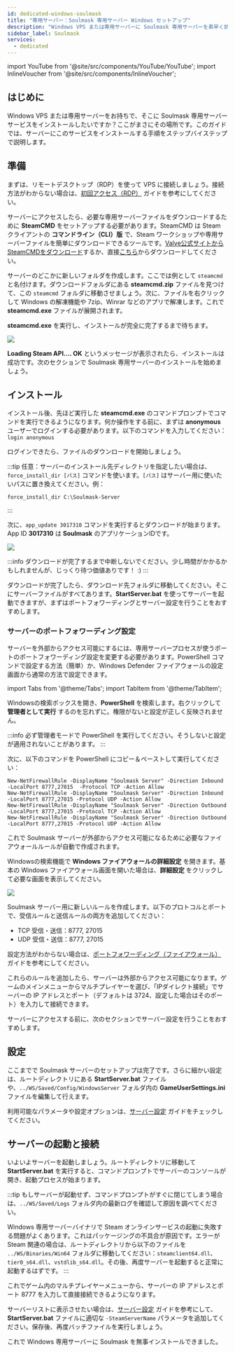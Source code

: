 ```yaml
---
id: dedicated-windows-soulmask
title: "専用サーバー：Soulmask 専用サーバー Windows セットアップ"
description: "Windows VPS または専用サーバーに Soulmask 専用サーバーを素早く効率的にインストールする方法をチェック → 今すぐ詳しく見る"
sidebar_label: Soulmask
services:
  - dedicated
---
```


import YouTube from '@site/src/components/YouTube/YouTube';
import InlineVoucher from '@site/src/components/InlineVoucher';

## はじめに

Windows VPS または専用サーバーをお持ちで、そこに Soulmask 専用サーバーサービスをインストールしたいですか？ここがまさにその場所です。このガイドでは、サーバーにこのサービスをインストールする手順をステップバイステップで説明します。

<InlineVoucher />

## 準備

まずは、リモートデスクトップ（RDP）を使って VPS に接続しましょう。接続方法がわからない場合は、[初回アクセス（RDP）](vserver-windows-userdp.md) ガイドを参考にしてください。

サーバーにアクセスしたら、必要な専用サーバーファイルをダウンロードするために **SteamCMD** をセットアップする必要があります。SteamCMD は Steam クライアントの **コマンドライン（CLI）版** で、Steam ワークショップや専用サーバーファイルを簡単にダウンロードできるツールです。[Valve公式サイトからSteamCMDをダウンロード](https://developer.valvesoftware.com/wiki/SteamCMD)するか、直接[こちら](https://steamcdn-a.akamaihd.net/client/installer/steamcmd.zip)からダウンロードしてください。

サーバーのどこかに新しいフォルダを作成します。ここでは例として `steamcmd` と名付けます。ダウンロードフォルダにある **steamcmd.zip** ファイルを見つけて、この `steamcmd` フォルダに移動させましょう。次に、ファイルを右クリックして Windows の解凍機能や 7zip、Winrar などのアプリで解凍します。これで **steamcmd.exe** ファイルが展開されます。

**steamcmd.exe** を実行し、インストールが完全に完了するまで待ちます。

![](https://github.com/zaphosting/docs/assets/42719082/ffb8e8a1-26e3-4d16-9baf-938e17ec1613)

**Loading Steam API.... OK** というメッセージが表示されたら、インストールは成功です。次のセクションで Soulmask 専用サーバーのインストールを始めましょう。

## インストール

インストール後、先ほど実行した **steamcmd.exe** のコマンドプロンプトでコマンドを実行できるようになります。何か操作をする前に、まずは **anonymous** ユーザーでログインする必要があります。以下のコマンドを入力してください：`login anonymous`

ログインできたら、ファイルのダウンロードを開始しましょう。

:::tip
任意：サーバーのインストール先ディレクトリを指定したい場合は、`force_install_dir [パス]` コマンドを使います。`[パス]` はサーバー用に使いたいパスに置き換えてください。例：
```
force_install_dir C:\Soulmask-Server
```
:::

次に、`app_update 3017310` コマンドを実行するとダウンロードが始まります。App ID **3017310** は **Soulmask** のアプリケーションIDです。

![](https://github.com/zaphosting/docs/assets/42719082/b265a784-cf9a-43dc-b100-376f080e18f3)

:::info
ダウンロードが完了するまで中断しないでください。少し時間がかかるかもしれませんが、じっくり待つ価値ありです！ :)
:::

ダウンロードが完了したら、ダウンロード先フォルダに移動してください。そこにサーバーファイルがすべてあります。**StartServer.bat** を使ってサーバーを起動できますが、まずはポートフォワーディングとサーバー設定を行うことをおすすめします。

### サーバーのポートフォワーディング設定

サーバーを外部からアクセス可能にするには、専用サーバープロセスが使うポートのポートフォワーディング設定を変更する必要があります。PowerShell コマンドで設定する方法（簡単）か、Windows Defender ファイアウォールの設定画面から通常の方法で設定できます。

import Tabs from '@theme/Tabs';
import TabItem from '@theme/TabItem';

<Tabs>
<TabItem value="powershell" label="PowerShellで設定" default>

Windowsの検索ボックスを開き、**PowerShell** を検索します。右クリックして **管理者として実行** するのを忘れずに。権限がないと設定が正しく反映されません。

:::info
必ず管理者モードで PowerShell を実行してください。そうしないと設定が適用されないことがあります。
:::

次に、以下のコマンドを PowerShell にコピー＆ペーストして実行してください：
```
New-NetFirewallRule -DisplayName "Soulmask Server" -Direction Inbound -LocalPort 8777,27015  -Protocol TCP -Action Allow
New-NetFirewallRule -DisplayName "Soulmask Server" -Direction Inbound -LocalPort 8777,27015 -Protocol UDP -Action Allow
New-NetFirewallRule -DisplayName "Soulmask Server" -Direction Outbound -LocalPort 8777,27015 -Protocol TCP -Action Allow
New-NetFirewallRule -DisplayName "Soulmask Server" -Direction Outbound -LocalPort 8777,27015 -Protocol UDP -Action Allow
```

これで Soulmask サーバーが外部からアクセス可能になるために必要なファイアウォールルールが自動で作成されます。

</TabItem>

<TabItem value="windefender" label="Windows Defenderで設定">

Windowsの検索機能で **Windows ファイアウォールの詳細設定** を開きます。基本の Windows ファイアウォール画面を開いた場合は、**詳細設定** をクリックして必要な画面を表示してください。

![](https://github.com/zaphosting/docs/assets/42719082/5fb9f943-7e51-4d8f-9df4-2f5ff60857d3)

Soulmask サーバー用に新しいルールを作成します。以下のプロトコルとポートで、受信ルールと送信ルールの両方を追加してください：
- TCP 受信・送信：8777, 27015
- UDP 受信・送信：8777, 27015

設定方法がわからない場合は、[ポートフォワーディング（ファイアウォール）](vserver-windows-port.md) ガイドを参考にしてください。

</TabItem>
</Tabs>

これらのルールを追加したら、サーバーは外部からアクセス可能になります。ゲームのメインメニューからマルチプレイヤーを選び、「IPダイレクト接続」でサーバーの IP アドレスとポート（デフォルトは 3724、設定した場合はそのポート）を入力して接続できます。

サーバーにアクセスする前に、次のセクションでサーバー設定を行うことをおすすめします。

## 設定

ここまでで Soulmask サーバーのセットアップは完了です。さらに細かい設定は、ルートディレクトリにある **StartServer.bat** ファイルや、`../WS/Saved/Config/WindowsServer` フォルダ内の **GameUserSettings.ini** ファイルを編集して行えます。

利用可能なパラメータや設定オプションは、[サーバー設定](soulmask-configuration.md) ガイドをチェックしてください。

## サーバーの起動と接続

いよいよサーバーを起動しましょう。ルートディレクトリに移動して **StartServer.bat** を実行すると、コマンドプロンプトでサーバーのコンソールが開き、起動プロセスが始まります。

:::tip
もしサーバーが起動せず、コマンドプロンプトがすぐに閉じてしまう場合は、`../WS/Saved/Logs` フォルダ内の最新ログを確認して原因を調べてください。

Windows 専用サーバーバイナリで Steam オンラインサービスの起動に失敗する問題がよくあります。これはパッケージングの不具合が原因です。エラーが Steam 関連の場合は、ルートディレクトリから以下のファイルを `../WS/Binaries/Win64` フォルダに移動してください：`steamclient64.dll`、`tier0_s64.dll`、`vstdlib_s64.dll`。その後、再度サーバーを起動すると正常に起動するはずです。
:::

これでゲーム内のマルチプレイヤーメニューから、サーバーの IP アドレスとポート 8777 を入力して直接接続できるようになります。

サーバーリストに表示させたい場合は、[サーバー設定](soulmask-configuration.md) ガイドを参考にして、**StartServer.bat** ファイルに適切な `-SteamServerName` パラメータを追加してください。保存後、再度バッチファイルを実行しましょう。

これで Windows 専用サーバーに Soulmask を無事インストールできました。

<InlineVoucher />